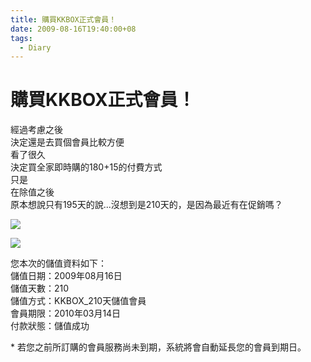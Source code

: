 ```yaml
---
title: 購買KKBOX正式會員！
date: 2009-08-16T19:40:00+08
tags:
  - Diary
---
```

# 購買KKBOX正式會員！

經過考慮之後  
決定還是去買個會員比較方便  
看了很久  
決定買全家即時購的180+15的付費方式  
只是  
在除值之後  
原本想說只有195天的說...沒想到是210天的，是因為最近有在促銷嗎？

![](http://tt.kkbox.com.tw/images_billing/tt_title_kkbox.gif)

![](http://tt.kkbox.com.tw/images_billing/success.gif)  

您本次的儲值資料如下：  
儲值日期：2009年08月16日  
儲值天數：210  
儲值方式：KKBOX\_210天儲值會員  
會員期限：2010年03月14日  
付款狀態：儲值成功

\* 若您之前所訂購的會員服務尚未到期，系統將會自動延長您的會員到期日。
